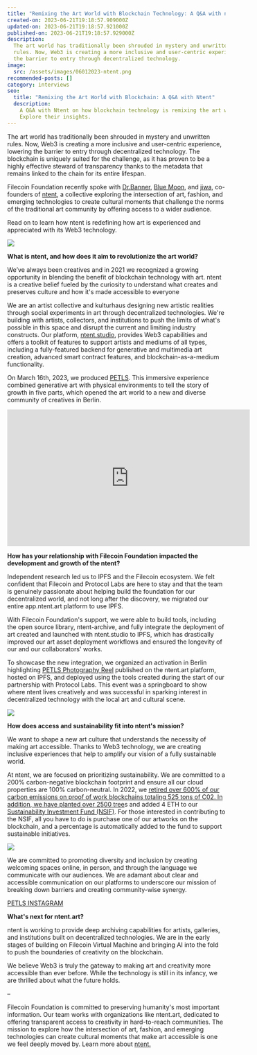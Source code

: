 ```yaml
---
title: "Remixing the Art World with Blockchain Technology: A Q&A with ntent"
created-on: 2023-06-21T19:18:57.909000Z
updated-on: 2023-06-21T19:18:57.921000Z
published-on: 2023-06-21T19:18:57.929000Z
description:
  The art world has traditionally been shrouded in mystery and unwritten
  rules. Now, Web3 is creating a more inclusive and user-centric experience, lowering
  the barrier to entry through decentralized technology.
image:
  src: /assets/images/06012023-ntent.png
recommended-posts: []
category: interviews
seo:
  title: "Remixing the Art World with Blockchain: A Q&A with Ntent"
  description:
    A Q&A with Ntent on how blockchain technology is remixing the art world.
    Explore their insights.
---
```


The art world has traditionally been shrouded in mystery and unwritten rules. Now, Web3 is creating a more inclusive and user-centric experience, lowering the barrier to entry through decentralized technology. The blockchain is uniquely suited for the challenge, as it has proven to be a highly effective steward of transparency thanks to the metadata that remains linked to the chain for its entire lifespan.

Filecoin Foundation recently spoke with [Dr.Banner](https://www.ntent.art/drbanner), [Blue Moon](https://twitter.com/bluem0xn), and [jiwa](https://www.ntent.art/jiwa), co-founders of [ntent](https://www.ntent.art/), a collective exploring the intersection of art, fashion, and emerging technologies to create cultural moments that challenge the norms of the traditional art community by offering access to a wider audience.

Read on to learn how ntent is redefining how art is experienced and appreciated with its Web3 technology.

![](/assets/images/635abee7cc410c701027bf56_ntentlogopostergifhalf.gif)

**What is ntent, and how does it aim to revolutionize the art world?**

We’ve always been creatives and in 2021 we recognized a growing opportunity in blending the benefit of blockchain technology with art. ntent is a creative belief fueled by the curiosity to understand what creates and preserves culture and how it's made accessible to everyone

We are an artist collective and kulturhaus designing new artistic realities through social experiments in art through decentralized technologies. We're building with artists, collectors, and institutions to push the limits of what's possible in this space and disrupt the current and limiting industry constructs. Our platform, [ntent.studio](https://www.ntent.art/tech), provides Web3 capabilities and offers a toolkit of features to support artists and mediums of all types, including a fully-featured backend for generative and multimedia art creation, advanced smart contract features, and blockchain-as-a-medium functionality.

On March 16th, 2023, we produced [PETLS](https://youtu.be/8pwyvMJrN1Q). This immersive experience combined generative art with physical environments to tell the story of growth in five parts, which opened the art world to a new and diverse community of creatives in Berlin.

<iframe
  src="https://www.youtube.com/embed/8pwyvMJrN1Q"
  title="Petls - a Solo Exhibition by Jiwa"
  height="315"
  width="560"
  frameborder="0"
  allow="accelerometer; autoplay; clipboard-write; encrypted-media; gyroscope; picture-in-picture"
  allowfullscreen>
</iframe>

**How has your relationship with Filecoin Foundation impacted the development and growth of the ntent?**

Independent research led us to IPFS and the Filecoin ecosystem. We felt confident that Filecoin and Protocol Labs are here to stay and that the team is genuinely passionate about helping build the foundation for our decentralized world, and not long after the discovery, we migrated our entire app.ntent.art platform to use IPFS.

With Filecoin Foundation's support, we were able to build tools, including the open source library, ntent-archive, and fully integrate the deployment of art created and launched with ntent.studio to IPFS, which has drastically improved our art asset deployment workflows and ensured the longevity of our and our collaborators' works.

To showcase the new integration, we organized an activation in Berlin highlighting [PETLS Photography Reel](https://www.ntent.art/articles/petls) published on the ntent.art platform, hosted on IPFS, and deployed using the tools created during the start of our partnership with Protocol Labs. This event was a springboard to show where ntent lives creatively and was successful in sparking interest in decentralized technology with the local art and cultural scene.

![](/assets/images/641cc0133287d14f6500fcea_petls-banner-photo.png)

**How does access and sustainability fit into ntent's mission?**

We want to shape a new art culture that understands the necessity of making art accessible. Thanks to Web3 technology, we are creating inclusive experiences that help to amplify our vision of a fully sustainable world.

At ntent, we are focused on prioritizing sustainability. We are committed to a 200% carbon-negative blockchain footprint and ensure all our cloud properties are 100% carbon-neutral. In 2022, we [retired over 600% of our carbon emissions on proof of work blockchains totaling 525 tons of C02. In addition, we have planted over 2500 tree](https://offsetra.com/profile/ntent-art)s and added 4 ETH to our [Sustainability Investment Fund (NSIF)](https://www.ntent.art/collective). For those interested in contributing to the NSIF, all you have to do is purchase one of our artworks on the blockchain, and a percentage is automatically added to the fund to support sustainable initiatives.

![](/assets/images/635abf5010f6a41cf9309c78_ntentimpactposter_0-min.png)

We are committed to promoting diversity and inclusion by creating welcoming spaces online, in person, and through the language we communicate with our audiences. We are adamant about clear and accessible communication on our platforms to underscore our mission of breaking down barriers and creating community-wise synergy.

[PETLS INSTAGRAM](https://www.instagram.com/reel/CqBZjQyImfL/?igshid=NTc4MTIwNjQ2YQ==)

**What's next for ntent.art?**

ntent is working to provide deep archiving capabilities for artists, galleries, and institutions built on decentralized technologies. We are in the early stages of building on Filecoin Virtual Machine and bringing AI into the fold to push the boundaries of creativity on the blockchain.

We believe Web3 is truly the gateway to making art and creativity more accessible than ever before. While the technology is still in its infancy, we are thrilled about what the future holds.

–

Filecoin Foundation is committed to preserving humanity's most important information. Our team works with organizations like ntent.art, dedicated to offering transparent access to creativity in hard-to-reach communities. The mission to explore how the intersection of art, fashion, and emerging technologies can create cultural moments that make art accessible is one we feel deeply moved by. Learn more about [ntent.](https://www.ntent.art/)
